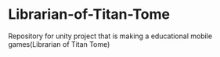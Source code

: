 # Librarian-of-Titan-Tome
Repository for unity project that is making a educational mobile games(Librarian of Titan Tome)
